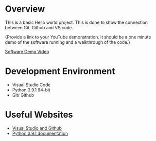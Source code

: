 # Overview

This is a basic Hello world project. This is done to show the connection between Git, Github and VS code.



{Provide a link to your YouTube demonstration.  It should be a one minute demo of the software running and a walkthrough of the code.}

[Software Demo Video](https://youtu.be/BdOpPWsMrBw)

# Development Environment
* Visual Studio Code
* Python 3.9.1 64-bit
* Git/ Github


# Useful Websites


* [Visual Studio and Github](https://code.visualstudio.com/docs/editor/versioncontrol)
* [Python 3.9.1 documentation](https://www.python.org/downloads/release/python-391/)
